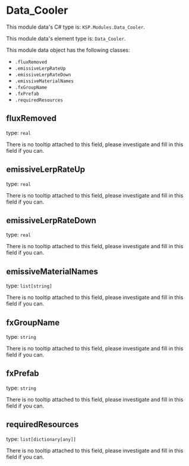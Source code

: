 # Data_Cooler

This module data's C# type is: `KSP.Modules.Data_Cooler`.

This module data's element type is: `Data_Cooler`.

This module data object has the following classes:

- `.fluxRemoved`
- `.emissiveLerpRateUp`
- `.emissiveLerpRateDown`
- `.emissiveMaterialNames`
- `.fxGroupName`
- `.fxPrefab`
- `.requiredResources`

## fluxRemoved

type: `real`

There is no tooltip attached to this field, please investigate and fill in this field if you can.

## emissiveLerpRateUp

type: `real`

There is no tooltip attached to this field, please investigate and fill in this field if you can.

## emissiveLerpRateDown

type: `real`

There is no tooltip attached to this field, please investigate and fill in this field if you can.

## emissiveMaterialNames

type: `list[string]`

There is no tooltip attached to this field, please investigate and fill in this field if you can.

## fxGroupName

type: `string`

There is no tooltip attached to this field, please investigate and fill in this field if you can.

## fxPrefab

type: `string`

There is no tooltip attached to this field, please investigate and fill in this field if you can.

## requiredResources

type: `list[dictionary[any]]`

There is no tooltip attached to this field, please investigate and fill in this field if you can.

